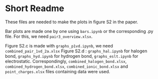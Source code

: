 # Short Readme

These files are needed to make the plots in figure S2 in the paper.

Bar plots are made one by one using `bars.ipynb` or the corresponding .py file. For this, we need `pair3_overview.xlsx`.

Figure S2.c is made with `graphs_p1vd.ipynb`, we need `combined_pair_1vd_2a.xlsx`
Figure S2.d : `graphs_hal.ipynb` for halogen bond, `graphs_hyd.ipynb` for hydrogen bond, `graphs_eslt.ipynb` for electrostatic.
Correspondingly, `combined_halogen_bond.xlsx`, `combined_hydrogen_bond.xlsx`, `combined_ionic_bond.xlsx` and `point_charges.xlsx` files containing data were used.



